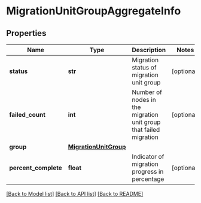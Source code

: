 # MigrationUnitGroupAggregateInfo

## Properties
Name | Type | Description | Notes
------------ | ------------- | ------------- | -------------
**status** | **str** | Migration status of migration unit group | [optional] 
**failed_count** | **int** | Number of nodes in the migration unit group that failed migration | [optional] 
**group** | [**MigrationUnitGroup**](MigrationUnitGroup.md) |  | 
**percent_complete** | **float** | Indicator of migration progress in percentage | [optional] 

[[Back to Model list]](../README.md#documentation-for-models) [[Back to API list]](../README.md#documentation-for-api-endpoints) [[Back to README]](../README.md)


